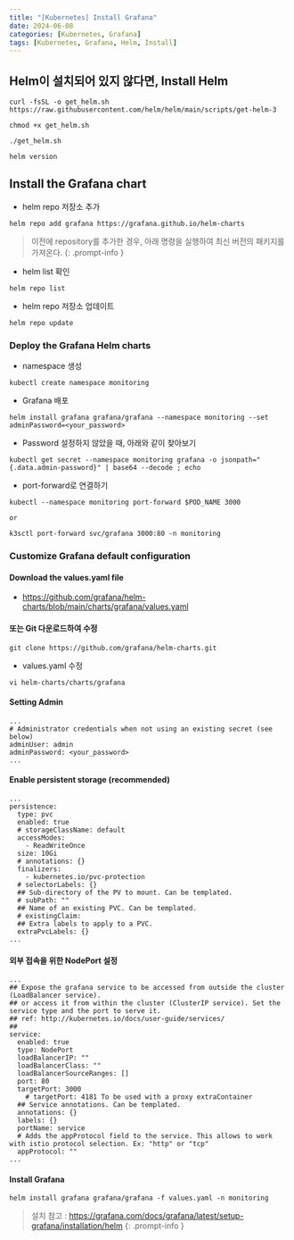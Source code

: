 ```yaml
---
title: "[Kubernetes] Install Grafana"
date: 2024-06-08
categories: [Kubernetes, Grafana]
tags: [Kubernetes, Grafana, Helm, Install]
---
```


## Helm이 설치되어 있지 않다면, Install Helm
```
curl -fsSL -o get_helm.sh https://raw.githubusercontent.com/helm/helm/main/scripts/get-helm-3

chmod +x get_helm.sh

./get_helm.sh

helm version
```

## Install the Grafana chart
- helm repo 저장소 추가

```
helm repo add grafana https://grafana.github.io/helm-charts
```

> 이전에 repository를 추가한 경우, 아래 명령을 실행하여 최신 버전의 패키지를 가져온다.
{: .prompt-info }

- helm list 확인

```
helm repo list
```

- helm repo 저장소 업데이트
```
helm repo update
```

### Deploy the Grafana Helm charts
- namespace 생성

```
kubectl create namespace monitoring
```

- Grafana 배포

```
helm install grafana grafana/grafana --namespace monitoring --set adminPassword=<your_password>
```

- Password 설정하지 않았을 때, 아래와 같이 찾아보기

```
kubectl get secret --namespace monitoring grafana -o jsonpath="{.data.admin-password}" | base64 --decode ; echo
```

- port-forward로 연결하기

```
kubectl --namespace monitoring port-forward $POD_NAME 3000

or

k3sctl port-forward svc/grafana 3000:80 -n monitoring
```

### Customize Grafana default configuration
#### Download the values.yaml file

- https://github.com/grafana/helm-charts/blob/main/charts/grafana/values.yaml


#### 또는 Git 다운로드하여 수정
```
git clone https://github.com/grafana/helm-charts.git
```

- values.yaml 수정
```
vi helm-charts/charts/grafana
```

#### Setting Admin

```
...
# Administrator credentials when not using an existing secret (see below)
adminUser: admin
adminPassword: <your_password>
...
```

#### Enable persistent storage (recommended)

```
...
persistence:
  type: pvc
  enabled: true
  # storageClassName: default
  accessModes:
    - ReadWriteOnce
  size: 10Gi
  # annotations: {}
  finalizers:
    - kubernetes.io/pvc-protection
  # selectorLabels: {}
  ## Sub-directory of the PV to mount. Can be templated.
  # subPath: ""
  ## Name of an existing PVC. Can be templated.
  # existingClaim:
  ## Extra labels to apply to a PVC.
  extraPvcLabels: {}
...
```

#### 외부 접속을 위한 NodePort 설정

```
...
## Expose the grafana service to be accessed from outside the cluster (LoadBalancer service).
## or access it from within the cluster (ClusterIP service). Set the service type and the port to serve it.
## ref: http://kubernetes.io/docs/user-guide/services/
##
service:
  enabled: true
  type: NodePort
  loadBalancerIP: ""
  loadBalancerClass: ""
  loadBalancerSourceRanges: []
  port: 80
  targetPort: 3000
    # targetPort: 4181 To be used with a proxy extraContainer
  ## Service annotations. Can be templated.
  annotations: {}
  labels: {}
  portName: service
  # Adds the appProtocol field to the service. This allows to work with istio protocol selection. Ex: "http" or "tcp"
  appProtocol: ""
...
```

#### Install Grafana

```
helm install grafana grafana/grafana -f values.yaml -n monitoring
```

> 설치 참고 : https://grafana.com/docs/grafana/latest/setup-grafana/installation/helm
{: .prompt-info }